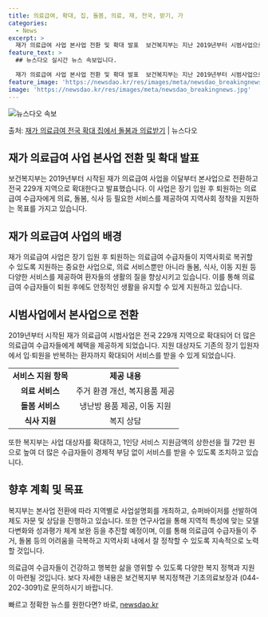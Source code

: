 ```yaml
---
title: 의료급여, 확대, 집, 돌봄, 의료, 재, 전국, 받기, 가
categories:
  - News
excerpt: >
  재가 의료급여 사업 본사업 전환 및 확대 발표  보건복지부는 지난 2019년부터 시범사업으로 운영해 온 재가…
feature_text: >
  ## 뉴스다오 실시간 뉴스 속보입니다.

  재가 의료급여 사업 본사업 전환 및 확대 발표  보건복지부는 지난 2019년부터 시범사업으로 운영해 온 재가…
feature_image: 'https://newsdao.kr/res/images/meta/newsdao_breakingnews.jpg'
image: 'https://newsdao.kr/res/images/meta/newsdao_breakingnews.jpg'
---
```


![뉴스다오 속보](https://newsdao.kr/res/images/meta/newsdao_breakingnews.jpg)

<p>출처: <a href="https://newsdao.kr/4543" rel="dofollow">재가 의료급여 전국 확대 집에서 돌봄과 의료받기</a> | 뉴스다오</p>

<h2>재가 의료급여 사업 본사업 전환 및 확대 발표</h2>
<p data-ke-size="size16">보건복지부는 2019년부터 시작된 재가 의료급여 사업을 이달부터 본사업으로 전환하고 전국 229개 지역으로 확대한다고 발표했습니다. 이 사업은 장기 입원 후 퇴원하는 의료급여 수급자에게 의료, 돌봄, 식사 등 필요한 서비스를 제공하여 지역사회 정착을 지원하는 목표를 가지고 있습니다.</p>

<h2>재가 의료급여 사업의 배경</h2>
<p data-ke-size="size16">재가 의료급여 사업은 장기 입원 후 퇴원하는 의료급여 수급자들이 지역사회로 복귀할 수 있도록 지원하는 중요한 사업으로, 의료 서비스뿐만 아니라 돌봄, 식사, 이동 지원 등 다양한 서비스를 제공하여 환자들의 생활의 질을 향상시키고 있습니다. 이를 통해 의료급여 수급자들이 퇴원 후에도 안정적인 생활을 유지할 수 있게 지원하고 있습니다.</p>

<h2>시범사업에서 본사업으로 전환</h2>
<p data-ke-size="size16">2019년부터 시작된 재가 의료급여 시범사업은 전국 229개 지역으로 확대되어 더 많은 의료급여 수급자들에게 혜택을 제공하게 되었습니다. 지원 대상자도 기존의 장기 입원자에서 입·퇴원을 반복하는 환자까지 확대되어 서비스를 받을 수 있게 되었습니다.</p>

<table>
	<tr>
		<td style="text-align: center; height: 17px;"><b>서비스 지원 항목</b></td>
		<td style="text-align: center; height: 17px;"><b>제공 내용</b></td>
	</tr>
	<tr>
		<td style="text-align: center; height: 17px;"><b>의료 서비스</b></td>
		<td style="text-align: center; height: 17px;">주거 환경 개선, 복지용품 제공</td>
	</tr>
	<tr>
		<td style="text-align: center; height: 17px;"><b>돌봄 서비스</b></td>
		<td style="text-align: center; height: 17px;">냉난방 용품 제공, 이동 지원</td>
	</tr>
	<tr>
		<td style="text-align: center; height: 17px;"><b>식사 지원</b></td>
		<td style="text-align: center; height: 17px;">복지 상담</td>
	</tr>
</table>

<p data-ke-size="size16">또한 복지부는 사업 대상자를 확대하고, 1인당 서비스 지원금액의 상한선을 월 72만 원으로 높여 더 많은 수급자들이 경제적 부담 없이 서비스를 받을 수 있도록 조치하고 있습니다.</p>

<h2>향후 계획 및 목표</h2>
<p data-ke-size="size16">복지부는 본사업 전환에 따라 지역별로 사업설명회를 개최하고, 슈퍼바이저를 선발하여 제도 자문 및 상담을 진행하고 있습니다. 또한 연구사업을 통해 지역적 특성에 맞는 모델 다변화와 성과평가 체계 보완 등을 추진할 예정이며, 이를 통해 의료급여 수급자들이 주거, 돌봄 등의 어려움을 극복하고 지역사회 내에서 잘 정착할 수 있도록 지속적으로 노력할 것입니다.</p>

<p data-ke-size="size16">의료급여 수급자들이 건강하고 행복한 삶을 영위할 수 있도록 다양한 복지 정책과 지원이 마련될 것입니다. 보다 자세한 내용은 보건복지부 복지정책관 기초의료보장과 (044-202-3091)로 문의하시기 바랍니다.</p>

<p data-ke-size="size16"></p> 

빠르고 정확한 뉴스를 원한다면? 바로, <a href="https://newsdao.kr" rel="dofollow">newsdao.kr</a>


